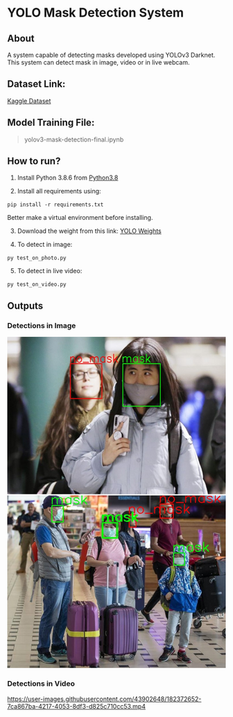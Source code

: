# YOLO Mask Detection System
## About
A system capable of detecting masks developed using YOLOv3 Darknet. This system can detect mask in image, video or in live webcam.

## Dataset Link:
[Kaggle Dataset](https://www.kaggle.com/datasets/aditya276/face-mask-dataset-yolo-format)

## Model Training File:
> yolov3-mask-detection-final.ipynb

## How to run?
1. Install Python 3.8.6 from [Python3.8](https://www.python.org/downloads/release/python-386/)

2. Install all requirements using:
```
pip install -r requirements.txt 
```
Better make a virtual environment before installing.  

3. Download the weight from this link: [YOLO Weights](https://drive.google.com/file/d/1DhDbirmjl3-NbTwV4dYCHkS-uUyKGrH2/view?usp=sharing)  

4. To detect in image:
```
py test_on_photo.py
```  

5. To detect in live video:
```
py test_on_video.py
```

## Outputs

### Detections in Image

![Output1](op1.jpg)
![Output2](op2.jpg)

### Detections in Video

https://user-images.githubusercontent.com/43902648/182372652-7ca867ba-4217-4053-8df3-d825c710cc53.mp4


